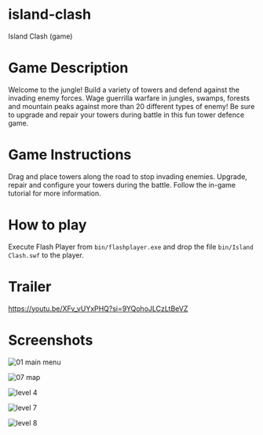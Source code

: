 # island-clash
Island Clash (game)

# Game Description

Welcome to the jungle! Build a variety of towers and defend against the invading enemy forces. Wage guerrilla warfare in jungles, swamps, forests and mountain peaks against more than 20 different types of enemy! Be sure to upgrade and repair your towers during battle in this fun tower defence game.

# Game Instructions

Drag and place towers along the road to stop invading enemies. Upgrade, repair and configure your towers during the battle. Follow the in-game tutorial for more information.

# How to play

Execute Flash Player from `bin/flashplayer.exe` and drop the file `bin/Island Clash.swf` to the player.

# Trailer

https://youtu.be/XFv_vUYxPHQ?si=9YQohoJLCzLtBeVZ

# Screenshots

![01 main menu](https://github.com/cont-kolomeets/island-clash/assets/5318527/92940400-4dc0-4b31-891b-ac26c70f582d)

![07 map](https://github.com/cont-kolomeets/island-clash/assets/5318527/7d1ccb0f-6468-44c9-9538-a4a19e23682d)


![level 4](https://github.com/cont-kolomeets/island-clash/assets/5318527/48100838-9bd5-4dc6-829d-ffd95f018ac2)

![level 7](https://github.com/cont-kolomeets/island-clash/assets/5318527/e74ea1e7-c6a5-46e6-b452-cbfe55e11a66)

![level 8](https://github.com/cont-kolomeets/island-clash/assets/5318527/a57a5ca7-572d-4e1b-8ef7-0249a6aed252)

